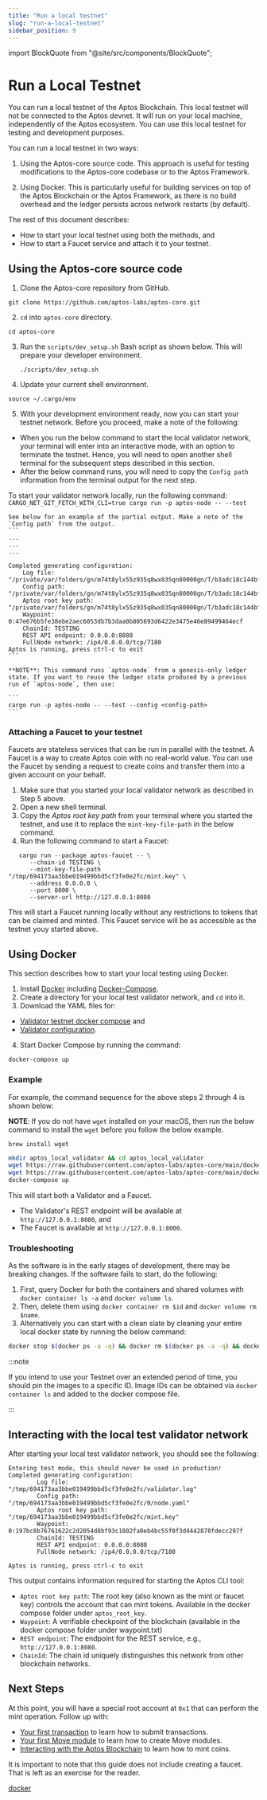 ```yaml
---
title: "Run a local testnet"
slug: "run-a-local-testnet"
sidebar_position: 9
---
```

import BlockQuote from "@site/src/components/BlockQuote";

# Run a Local Testnet

You can run a local testnet of the Aptos Blockchain. This local testnet will not be connected to the Aptos devnet. It will run on your local machine, independently of the Aptos ecosystem. You can use this local testnet for testing and development purposes.

You can run a local testnet in two ways:

1. Using the Aptos-core source code. This approach is useful for testing modifications to the Aptos-core codebase or to the Aptos Framework.

2. Using Docker. This is particularly useful for building services on top of the Aptos Blockchain or the Aptos Framework, as there is no build overhead and the ledger persists across network restarts (by default).

The rest of this document describes:

- How to start your local testnet using both the methods, and
- How to start a Faucet service and attach it to your testnet.

## Using the Aptos-core source code

1. Clone the Aptos-core repository from GitHub.

  ```
  git clone https://github.com/aptos-labs/aptos-core.git
  ```

2. `cd` into `aptos-core` directory.

  ```
  cd aptos-core
  ```

3. Run the `scripts/dev_setup.sh` Bash script as shown below. This will prepare your developer environment.

    ```
    ./scripts/dev_setup.sh
    ```

4. Update your current shell environment.

  ```
  source ~/.cargo/env
  ```

5. With your development environment ready, now you can start your testnet network. Before you proceed, make a note of the following:

  - When you run the below command to start the local validator network, your terminal will enter into an interactive mode, with an option to terminate the testnet. Hence, you will need to open another shell terminal for the subsequent steps described in this section.
  - After the below command runs, you will need to copy the `Config path` information from the terminal output for the next step.

  To start your validator network locally, run the following command:
    ```
    CARGO_NET_GIT_FETCH_WITH_CLI=true cargo run -p aptos-node -- --test
    ```

    See below for an example of the partial output. Make a note of the `Config path` from the output.
    ```
    ...
    ...
    ...

    Completed generating configuration:
        Log file: "/private/var/folders/gn/m74t8ylx55z935q8wx035qn80000gn/T/b3adc18c144bfcc78a1541953893bc1c/validator.log"
        Config path: "/private/var/folders/gn/m74t8ylx55z935q8wx035qn80000gn/T/b3adc18c144bfcc78a1541953893bc1c/0/node.yaml"
        Aptos root key path: "/private/var/folders/gn/m74t8ylx55z935q8wx035qn80000gn/T/b3adc18c144bfcc78a1541953893bc1c/mint.key"
        Waypoint: 0:47e676b5fe38ebe2aec6053db7b3daa0b805693d6422e3475e46e89499464ecf
        ChainId: TESTING
        REST API endpoint: 0.0.0.0:8080
        FullNode network: /ip4/0.0.0.0/tcp/7180
    Aptos is running, press ctrl-c to exit
    ```

    **NOTE**: This command runs `aptos-node` from a genesis-only ledger state. If you want to reuse the ledger state produced by a previous run of `aptos-node`, then use:

    ```
    cargo run -p aptos-node -- --test --config <config-path>
    ```

### Attaching a Faucet to your testnet

Faucets are stateless services that can be run in parallel with the testnet. A Faucet is a way to create Aptos coin with no real-world value. You can use the Faucet by sending a request to create coins and transfer them into a given account on your behalf.

1. Make sure that you started your local validator network as described in Step 5 above.
2. Open a new shell terminal.
3. Copy the _Aptos root key path_ from your terminal where you started the testnet, and use it to replace the `mint-key-file-path` in the below command.
4. Run the following command to start a Faucet:
```
   cargo run --package aptos-faucet -- \
      --chain-id TESTING \
      --mint-key-file-path "/tmp/694173aa3bbe019499bbd5cf3fe0e2fc/mint.key" \
      --address 0.0.0.0 \
      --port 8000 \
      --server-url http://127.0.0.1:8080
```

This will start a Faucet running locally without any restrictions to tokens that can be claimed and minted. This Faucet service will be as accessible as the testnet youy started above.

## Using Docker

This section describes how to start your local testing using Docker.

1. Install [Docker](https://docs.docker.com/get-docker/) including [Docker-Compose](https://docs.docker.com/compose/install/).
2. Create a directory for your local test validator network, and `cd` into it.
3. Download the YAML files for:

  - [Validator testnet docker compose](https://github.com/aptos-labs/aptos-core/blob/main/docker/compose/validator-testnet/docker-compose.yaml) and
  - [Validator configuration](https://github.com/aptos-labs/aptos-core/blob/main/docker/compose/validator-testnet/validator_node_template.yaml).

4. Start Docker Compose by running the command:

  ```
  docker-compose up
  ```

### Example

For example, the command sequence for the above steps 2 through 4 is shown below:

**NOTE**: If you do not have `wget` installed on your macOS, then run the below command to install the `wget` before you follow the below example.

  ```
  brew install wget
  ```

```bash
mkdir aptos_local_validator && cd aptos_local_validator
wget https://raw.githubusercontent.com/aptos-labs/aptos-core/main/docker/compose/validator-testnet/docker-compose.yaml
wget https://raw.githubusercontent.com/aptos-labs/aptos-core/main/docker/compose/validator-testnet/validator_node_template.yaml
docker-compose up
```

This will start both a Validator and a Faucet.

- The Validator's REST endpoint will be available at `http://127.0.0.1:8080`, and
- The Faucet is available at `http://127.0.0.1:8000`.

### Troubleshooting

As the software is in the early stages of development, there may be breaking changes. If the software fails to start, do the following:

1. First, query Docker for both the containers and shared volumes with `docker container ls -a` and `docker volume ls`.
2. Then, delete them using `docker container rm $id` and `docker volume rm $name`.
3. Alternatively you can start with a clean slate by cleaning your entire local docker state by running the below command:

```bash
docker stop $(docker ps -a -q) && docker rm $(docker ps -a -q) && docker rmi $(docker images -q) && docker volume rm $(docker volume ls -q)
```
:::note

If you intend to use your Testnet over an extended period of time, you should pin the images to a specific ID. Image IDs can be obtained via `docker container ls` and added to the docker compose file.

:::

## Interacting with the local test validator network
After starting your local test validator network, you should see the following:

```
Entering test mode, this should never be used in production!
Completed generating configuration:
        Log file: "/tmp/694173aa3bbe019499bbd5cf3fe0e2fc/validator.log"
        Config path: "/tmp/694173aa3bbe019499bbd5cf3fe0e2fc/0/node.yaml"
        Aptos root key path: "/tmp/694173aa3bbe019499bbd5cf3fe0e2fc/mint.key"
        Waypoint: 0:197bc8b76761622c2d2054d8bf93c1802fa0eb4bc55f0f3d4442878fdecc297f
        ChainId: TESTING
        REST API endpoint: 0.0.0.0:8080
        FullNode network: /ip4/0.0.0.0/tcp/7180

Aptos is running, press ctrl-c to exit
```

This output contains information required for starting the Aptos CLI tool:
* `Aptos root key path`: The root key (also known as the mint or faucet key) controls the account that can mint tokens. Available in the docker compose folder under `aptos_root_key`.
* `Waypoint`: A verifiable checkpoint of the blockchain (available in the docker compose folder under waypoint.txt)
* `REST endpoint`: The endpoint for the REST service, e.g., `http://127.0.0.1:8080`.
* `ChainId`: The chain id uniquely distinguishes this network from other blockchain networks.

## Next Steps

At this point, you will have a special root account at `0x1` that can perform the mint operation. Follow up with:

* [Your first transaction](/tutorials/your-first-transaction) to learn how to submit transactions.
* [Your first Move module](/tutorials/your-first-move-module) to learn how to create Move modules.
* [Interacting with the Aptos Blockchain](/transactions/interacting-with-the-aptos-blockchain) to learn how to mint coins.

It is important to note that this guide does not include creating a faucet. That is left as an exercise for the reader.

[docker](https://docs.docker.com/get-docker/)
